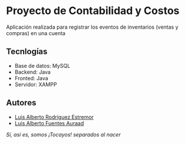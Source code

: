 # Proyecto de Contabilidad y Costos

Aplicación realizada para registrar los eventos de inventarios (ventas 
y compras) en una cuenta

## Tecnlogías

* Base de datos: MySQL
* Backend: Java
* Fronted: Java
* Servidor: XAMPP

## Autores

* [Luis Alberto Rodriguez Estremor](https://github.com/lucman2)
* [Luis Alberto Fuentes Auraad](https://github.com/luisfuentech)

_Sí, así es, somos ¡Tocayos! separados al nacer_
